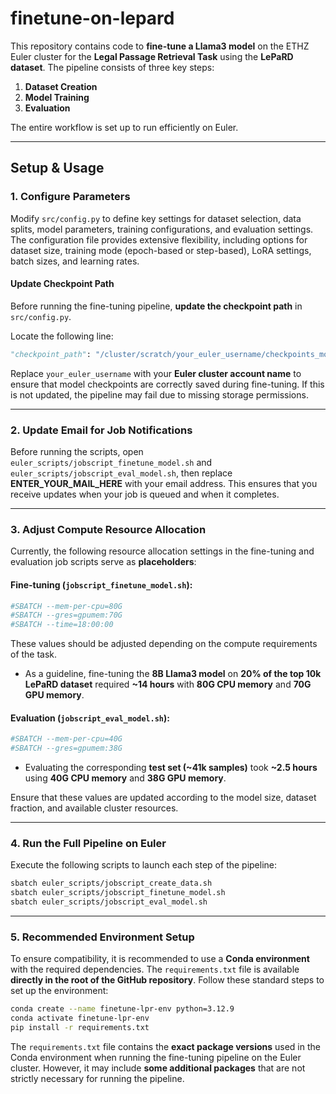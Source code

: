 # **finetune-on-lepard**

This repository contains code to **fine-tune a Llama3 model** on the ETHZ Euler cluster for the **Legal Passage Retrieval Task** using the **LePaRD dataset**. The pipeline consists of three key steps:

1. **Dataset Creation**
2. **Model Training**
3. **Evaluation**

The entire workflow is set up to run efficiently on Euler.

---

## **Setup & Usage**

### **1. Configure Parameters**

Modify `src/config.py` to define key settings for dataset selection, data splits, model parameters, training configurations, and evaluation settings. The configuration file provides extensive flexibility, including options for dataset size, training mode (epoch-based or step-based), LoRA settings, batch sizes, and learning rates.

#### **Update Checkpoint Path**

Before running the fine-tuning pipeline, **update the checkpoint path** in `src/config.py`.

Locate the following line:

```python
"checkpoint_path": "/cluster/scratch/your_euler_username/checkpoints_model",
```

Replace `your_euler_username` with your **Euler cluster account name** to ensure that model checkpoints are correctly saved during fine-tuning. If this is not updated, the pipeline may fail due to missing storage permissions.

---

### **2. Update Email for Job Notifications**

Before running the scripts, open `euler_scripts/jobscript_finetune_model.sh` and `euler_scripts/jobscript_eval_model.sh`, then replace **ENTER_YOUR_MAIL_HERE** with your email address. This ensures that you receive updates when your job is queued and when it completes.

---

### **3. Adjust Compute Resource Allocation**

Currently, the following resource allocation settings in the fine-tuning and evaluation job scripts serve as **placeholders**:

#### Fine-tuning (`jobscript_finetune_model.sh`):

```bash
#SBATCH --mem-per-cpu=80G
#SBATCH --gres=gpumem:70G
#SBATCH --time=18:00:00
```

These values should be adjusted depending on the compute requirements of the task.

- As a guideline, fine-tuning the **8B Llama3 model** on **20% of the top 10k LePaRD dataset** required **~14 hours** with **80G CPU memory** and **70G GPU memory**.

#### Evaluation (`jobscript_eval_model.sh`):

```bash
#SBATCH --mem-per-cpu=40G
#SBATCH --gres=gpumem:38G
```

- Evaluating the corresponding **test set (~41k samples)** took **~2.5 hours** using **40G CPU memory** and **38G GPU memory**.

Ensure that these values are updated according to the model size, dataset fraction, and available cluster resources.

---

### **4. Run the Full Pipeline on Euler**

Execute the following scripts to launch each step of the pipeline:

```bash
sbatch euler_scripts/jobscript_create_data.sh
sbatch euler_scripts/jobscript_finetune_model.sh
sbatch euler_scripts/jobscript_eval_model.sh
```

---

### **5. Recommended Environment Setup**

To ensure compatibility, it is recommended to use a **Conda environment** with the required dependencies. The `requirements.txt` file is available **directly in the root of the GitHub repository**. Follow these standard steps to set up the environment:

```bash
conda create --name finetune-lpr-env python=3.12.9
conda activate finetune-lpr-env
pip install -r requirements.txt
```

The `requirements.txt` file contains the **exact package versions** used in the Conda environment when running the fine-tuning pipeline on the Euler cluster. However, it may include **some additional packages** that are not strictly necessary for running the pipeline.
